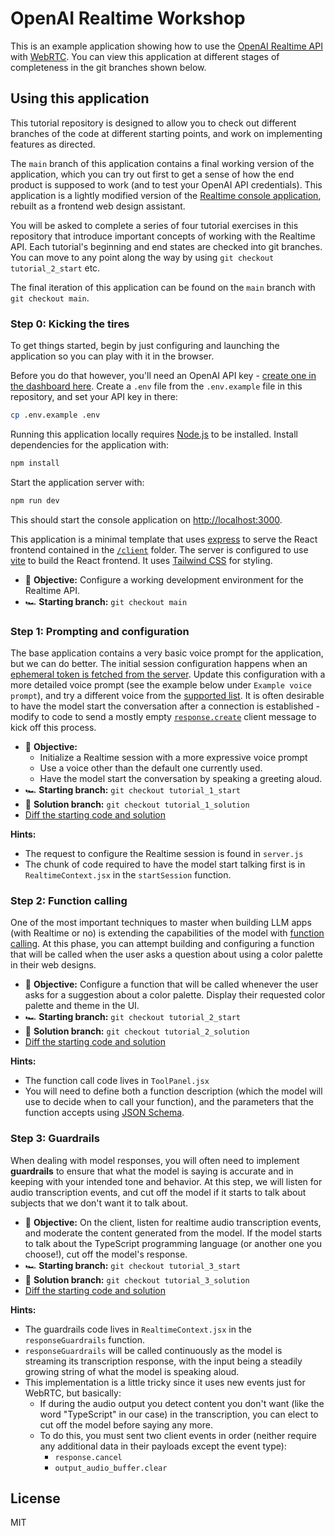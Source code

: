 # OpenAI Realtime Workshop

This is an example application showing how to use the [OpenAI Realtime API](https://platform.openai.com/docs/guides/realtime) with [WebRTC](https://platform.openai.com/docs/guides/realtime-webrtc). You can view this application at different stages of completeness in the git branches shown below.

## Using this application

This tutorial repository is designed to allow you to check out different branches of the code at different starting points, and work on implementing features as directed.

The `main` branch of this application contains a final working version of the application, which you can try out first to get a sense of how the end product is supposed to work (and to test your OpenAI API credentials). This application is a lightly modified version of the [Realtime console application](https://github.com/openai/openai-realtime-console), rebuilt as a frontend web design assistant.

You will be asked to complete a series of four tutorial exercises in this repository that introduce important concepts of working with the Realtime API. Each tutorial's beginning and end states are checked into git branches. You can move to any point along the way by using `git checkout tutorial_2_start` etc.

The final iteration of this application can be found on the `main` branch with `git checkout main`.

### Step 0: Kicking the tires

To get things started, begin by just configuring and launching the application so you can play with it in the browser.

Before you do that however, you'll need an OpenAI API key - [create one in the dashboard here](https://platform.openai.com/settings/api-keys). Create a `.env` file from the `.env.example` file in this repository, and set your API key in there:

```bash
cp .env.example .env
```

Running this application locally requires [Node.js](https://nodejs.org/) to be installed. Install dependencies for the application with:

```bash
npm install
```

Start the application server with:

```bash
npm run dev
```

This should start the console application on [http://localhost:3000](http://localhost:3000).

This application is a minimal template that uses [express](https://expressjs.com/) to serve the React frontend contained in the [`/client`](./client) folder. The server is configured to use [vite](https://vitejs.dev/) to build the React frontend. It uses [Tailwind CSS](https://tailwindcss.com/) for styling.

- 🎯 **Objective:** Configure a working development environment for the Realtime API.
- 🏎️ **Starting branch:** `git checkout main`

### Step 1: Prompting and configuration

The base application contains a very basic voice prompt for the application, but we can do better. The initial session configuration happens when an [ephemeral token is fetched from the server](https://platform.openai.com/docs/guides/realtime-webrtc#creating-an-ephemeral-token). Update this configuration with a more detailed voice prompt (see the example below under `Example voice prompt`), and try a different voice from the [supported list](https://platform.openai.com/docs/api-reference/realtime-sessions/create). It is often desirable to have the model start the conversation after a connection is established - modify to code to send a mostly empty [`response.create`](https://platform.openai.com/docs/api-reference/realtime-client-events/response/create) client message to kick off this process.

- 🎯 **Objective:**
  - Initialize a Realtime session with a more expressive voice prompt
  - Use a voice other than the default one currently used.
  - Have the model start the conversation by speaking a greeting aloud.
- 🏎️ **Starting branch:** `git checkout tutorial_1_start`
- 🏁 **Solution branch:** `git checkout tutorial_1_solution`
- [Diff the starting code and solution](https://github.com/kwhinnery-openai/aidev-conf/compare/tutorial_1_start...tutorial_1_solution)

**Hints:**

- The request to configure the Realtime session is found in `server.js`
- The chunk of code required to have the model start talking first is in `RealtimeContext.jsx` in the `startSession` function.

### Step 2: Function calling

One of the most important techniques to master when building LLM apps (with Realtime or no) is extending the capabilities of the model with [function calling](https://platform.openai.com/docs/guides/realtime-model-capabilities#function-calling). At this phase, you can attempt building and configuring a function that will be called when the user asks a question about using a color palette in their web designs.

- 🎯 **Objective:** Configure a function that will be called whenever the user asks for a suggestion about a color palette. Display their requested color palette and theme in the UI.
- 🏎️ **Starting branch:** `git checkout tutorial_2_start`
- 🏁 **Solution branch:** `git checkout tutorial_2_solution`
- [Diff the starting code and solution](https://github.com/kwhinnery-openai/aidev-conf/compare/tutorial_2_start...tutorial_2_solution)

**Hints:**

- The function call code lives in `ToolPanel.jsx`
- You will need to define both a function description (which the model will use to decide when to call your function), and the parameters that the function accepts using [JSON Schema](https://json-schema.org).

### Step 3: Guardrails

When dealing with model responses, you will often need to implement **guardrails** to ensure that what the model is saying is accurate and in keeping with your intended tone and behavior. At this step, we will listen for audio transcription events, and cut off the model if it starts to talk about subjects that we don't want it to talk about.

- 🎯 **Objective:** On the client, listen for realtime audio transcription events, and moderate the content generated from the model. If the model starts to talk about the TypeScript programming language (or another one you choose!), cut off the model's response.
- 🏎️ **Starting branch:** `git checkout tutorial_3_start`
- 🏁 **Solution branch:** `git checkout tutorial_3_solution`
- [Diff the starting code and solution](https://github.com/kwhinnery-openai/aidev-conf/compare/tutorial_3_start...tutorial_3_solution)

**Hints:**

- The guardrails code lives in `RealtimeContext.jsx` in the `responseGuardrails` function.
- `responseGuardrails` will be called continuously as the model is streaming its transcription response, with the input being a steadily growing string of what the model is speaking aloud.
- This implementation is a little tricky since it uses new events just for WebRTC, but basically:
  - If during the audio output you detect content you don't want (like the word "TypeScript" in our case) in the transcription, you can elect to cut off the model before saying any more.
  - To do this, you must sent two client events in order (neither require any additional data in their payloads except the event type):
    - `response.cancel`
    - `output_audio_buffer.clear`

## License

MIT
